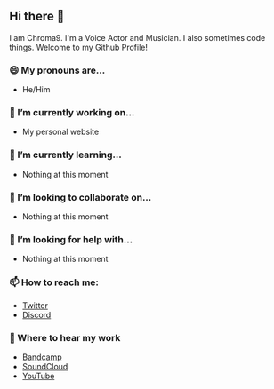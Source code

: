## Hi there 👋

I am Chroma9. I'm a Voice Actor and Musician. I also sometimes code things. Welcome to my Github Profile!

### 😄 My pronouns are...
* He/Him

### 🔭 I’m currently working on...
* My personal website

### 🌱 I’m currently learning...
* Nothing at this moment

### 👯 I’m looking to collaborate on...
* Nothing at this moment

### 🤔 I’m looking for help with...
* Nothing at this moment

### 📫 How to reach me:
* [Twitter](https://twitter.com/OfficialChroma9)
* [Discord](https://discord.gg/UqXCdgh)

### 🎵 Where to hear my work
* [Bandcamp](https://chroma9.bandcamp.com/)
* [SoundCloud](https://soundcloud.com/chroma9)
* [YouTube](https://www.youtube.com/Chroma9)

<!--
**chroma9/chroma9** is a ✨ _special_ ✨ repository because its `README.md` (this file) appears on your GitHub profile.

Here are some ideas to get you started:

- 🔭 I’m currently working on ...
- 🌱 I’m currently learning ...
- 👯 I’m looking to collaborate on ...
- 🤔 I’m looking for help with ...
- 💬 Ask me about ...
- 📫 How to reach me: ...
- 😄 Pronouns: ...
- ⚡ Fun fact: ...
-->
